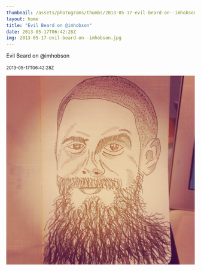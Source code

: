 ```yaml
---
thumbnail: /assets/photograms/thumbs/2013-05-17-evil-beard-on--imhobson.jpg
layout: home
title: "Evil Beard on @imhobson"
date: 2013-05-17T06:42:28Z
img: 2013-05-17-evil-beard-on--imhobson.jpg
---
```


Evil Beard on @imhobson

<small>2013-05-17T06:42:28Z</small>

![Evil Beard on @imhobson](2013-05-17-evil-beard-on--imhobson.jpg)
